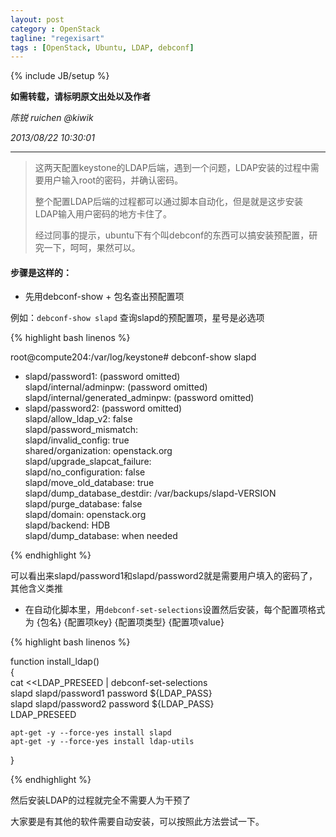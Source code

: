 ```yaml
---
layout: post
category : OpenStack
tagline: "regexisart"
tags : [OpenStack, Ubuntu, LDAP, debconf]
---
```

{% include JB/setup %}

**如需转载，请标明原文出处以及作者**

*陈锐 ruichen @kiwik*

*2013/08/22 10:30:01*

----------


> 这两天配置keystone的LDAP后端，遇到一个问题，LDAP安装的过程中需要用户输入root的密码，并确认密码。
> 
> 整个配置LDAP后端的过程都可以通过脚本自动化，但是就是这步安装LDAP输入用户密码的地方卡住了。
> 
> 经过同事的提示，ubuntu下有个叫debconf的东西可以搞安装预配置，研究一下，呵呵，果然可以。


#### 步骤是这样的：

 - 先用debconf-show + 包名查出预配置项

例如：`debconf-show slapd` 查询slapd的预配置项，星号是必选项

{% highlight bash linenos %}

root@compute204:/var/log/keystone# debconf-show slapd  
* slapd/password1: (password omitted)  
  slapd/internal/adminpw: (password omitted)  
  slapd/internal/generated_adminpw: (password omitted)  
* slapd/password2: (password omitted)  
  slapd/allow_ldap_v2: false  
  slapd/password_mismatch:  
  slapd/invalid_config: true  
  shared/organization: openstack.org  
  slapd/upgrade_slapcat_failure:  
  slapd/no_configuration: false  
  slapd/move_old_database: true  
  slapd/dump_database_destdir: /var/backups/slapd-VERSION  
  slapd/purge_database: false  
  slapd/domain: openstack.org  
  slapd/backend: HDB  
  slapd/dump_database: when needed  

{% endhighlight %}

可以看出来slapd/password1和slapd/password2就是需要用户填入的密码了，其他含义类推

- 在自动化脚本里，用`debconf-set-selections`设置然后安装，每个配置项格式为  {包名} {配置项key} {配置项类型} {配置项value}

{% highlight bash linenos %}

function install_ldap()  
{  
    cat <<LDAP_PRESEED | debconf-set-selections   
slapd slapd/password1 password ${LDAP_PASS}  
slapd slapd/password2 password ${LDAP_PASS}  
LDAP_PRESEED  
  
    apt-get -y --force-yes install slapd  
    apt-get -y --force-yes install ldap-utils  
  
} 

{% endhighlight %}

然后安装LDAP的过程就完全不需要人为干预了

大家要是有其他的软件需要自动安装，可以按照此方法尝试一下。